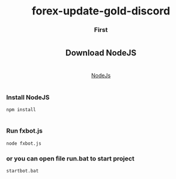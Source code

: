 
<h1 align="center">forex-update-gold-discord</h1>
<h3 align="center">First</h3>

#

<h2 align="center">Download NodeJS</h2>

#
<div align="center">
  <a href="https://nodejs.org/dist/v18.16.0/node-v18.16.0-x64.msi" target="_blank"> NodeJs</a>
</div>

#

### Install NodeJS

```ws
npm install
```

#

### Run fxbot.js

```ws
node fxbot.js 
```
### or you can open file run.bat to start project
```ws
startbot.bat
```
